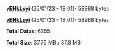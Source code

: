 [**vENkLsyi**](/data/vENkLsyi.txt) (25/01/23 - 18:01)- 58988 bytes

[**vENkLsyi**](/data/vENkLsyi.txt) (25/01/23 - 18:01)- 58988 bytes

**Total Datas**: 6355

**Total Size**: 37.75 MB / 37.8 MB